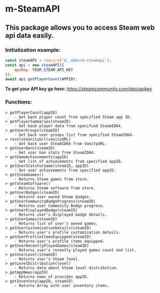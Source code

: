 # m-SteamAPI
## This package allows you to access Steam web api data easily.

### Initialization example:
```js
const steamAPI = require('@__mdev/m-steamapi');
const api = new steamAPI({
    apiKey: YOUR_STEAM_API_KEY
});
await api.getPlayerCount(APPID);
```

**To get your API key go here:** https://steamcommunity.com/dev/apikey

### Functions:
    > getPlayerCount(appID)
        - Get back player count from specified Steam app ID.
    > getPlayerSummaries(steamID)
        - Get back player data from specified SteamID64.
    > getUserGroups(steamID)
        - Get back user groups list from specified SteamID64.
    > resolveVanityUrl(vanityURL)
        - Get back user SteamID64 from VanityURL.
    > getUserBans(steamID)
        - Get user ban stats from SteamID64.
    > getGameAchievements(appID)
        - Get list of achievements from specified appID.
    > getUserStatsForGame(steamID, appID)
        - Get user achievements from specified appID.
    > getSteamGames()
        - Returns Steam games from store.
    > getSteamSoftware()
        - Returns Steam software from store.
    > getUserBadges(steamID)
        - Returns user owned Steam badges.
    > getUserCommunityBadgeProgress(steamID)
        - Returns user Community Badge progress.
    > getUserDisplayedBadge(steamID)
        - Returns user's displayed badge details.
    > getUserGames(steamID)
        - Returns list of user's owned games.
    > getUserCustomizationDetails(steamID)
        - Returns user's profile customization details.
    > getUserProfileItemsEquipped(steamID)
        - Returns user's profile items equipped.
    > getUserRecentlyPlayedGames(steamID)
        - Returns user's recently played games count and list.
    > getUserLevel(steamID)
        - Returns user's Steam level.
    > getLevelDistribution(level)
        - Returns data about Steam level distribution.
    > getAppNews(appID)
        - Returns news of providen appID.
    > getInventory(appID, steamID)
        - Returns Array with user inventory items.
